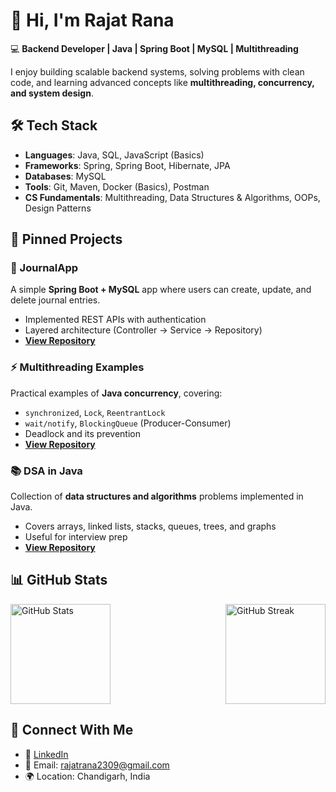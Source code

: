# 👋 Hi, I'm Rajat Rana  

💻 **Backend Developer | Java | Spring Boot | MySQL | Multithreading**  

I enjoy building scalable backend systems, solving problems with clean code, and learning advanced concepts like **multithreading, concurrency, and system design**.  

## 🛠️ Tech Stack
- **Languages**: Java, SQL, JavaScript (Basics)
- **Frameworks**: Spring, Spring Boot, Hibernate, JPA
- **Databases**: MySQL
- **Tools**: Git, Maven, Docker (Basics), Postman
- **CS Fundamentals**: Multithreading, Data Structures & Algorithms, OOPs, Design Patterns

## 📌 Pinned Projects
### 📰 JournalApp  
A simple **Spring Boot + MySQL** app where users can create, update, and delete journal entries.  
- Implemented REST APIs with authentication  
- Layered architecture (Controller → Service → Repository)  
- **[View Repository](https://github.com/rana-rajat/journalApp)**  

### ⚡ Multithreading Examples  
Practical examples of **Java concurrency**, covering:  
- `synchronized`, `Lock`, `ReentrantLock`  
- `wait/notify`, `BlockingQueue` (Producer-Consumer)  
- Deadlock and its prevention  
- **[View Repository](https://github.com/rana-rajat/Multithreading)**  

### 📚 DSA in Java  
Collection of **data structures and algorithms** problems implemented in Java.  
- Covers arrays, linked lists, stacks, queues, trees, and graphs  
- Useful for interview prep  
- **[View Repository](https://github.com/rana-rajat/dsa)**  

## 📊 GitHub Stats
<div style="display: flex; justify-content: space-between; gap: 11px;">
  <img src="https://github-readme-stats.vercel.app/api?username=rana-rajat&show_icons=true&theme=tokyonight" alt="GitHub Stats" height="160"/>
  <img src="https://github-readme-streak-stats.herokuapp.com/?user=rana-rajat&theme=dark" alt="GitHub Streak" height="160"/>
</div>


## 🤝 Connect With Me
- 💼 [LinkedIn](https://www.linkedin.com/in/rajat-rana-664057196/)  
- 📧 Email: rajatrana2309@gmail.com  
- 🌍 Location: Chandigarh, India  
